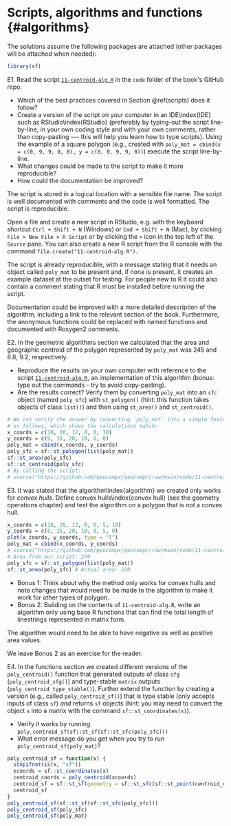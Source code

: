 # Scripts, algorithms and functions {#algorithms}




The solutions assume the following packages are attached (other packages will be attached when needed):

```r
library(sf)
```

E1. Read the script [`11-centroid-alg.R`](https://github.com/geocompx/geocompr/blob/main/code/11-centroid-alg.R) in the `code` folder of the book's GitHub repo.

  - Which of the best practices covered in Section \@ref(scripts) does it follow?
  - Create a version of the script on your computer in an IDE\index{IDE} such as RStudio\index{RStudio} (preferably by typing-out the script line-by-line, in your own coding style and with your own comments, rather than copy-pasting --- this will help you learn how to type scripts). Using the example of a square polygon (e.g., created with `poly_mat = cbind(x = c(0, 9, 9, 0, 0), y = c(0, 0, 9, 9, 0))`) execute the script line-by-line.
  - What changes could be made to the script to make it more reproducible?
  - How could the documentation be improved?

The script is stored in a logical location with a sensible file name.
The script is well documented with comments and the code is well formatted.
The script is reproducible.

Open a file and create a new script in RStudio, e.g. with the keyboard shortcut `Ctrl + Shift + N` (Windows) or `Cmd + Shift + N` (Mac), by clicking `File > New File > R Script` or by clicking the `+` icon in the top left of the `Source` pane.
You can also create a new R script from the R console with the command `file.create("11-centroid-alg.R")`.

The script is already reproducible, with a message stating that it needs an object called `poly_mat` to be present and, if none is present, it creates an example dataset at the outset for testing.
For people new to R it could also contain a comment stating that R must be installed before running the script.

Documentation could be improved with a more detailed description of the algorithm, including a link to the relevant section of the book.
Furthermore, the anonymous functions could be replaced with named functions and documented with Roxygen2 comments.


E2. In the geometric algorithms section we calculated that the area and geographic centroid of the polygon represented by `poly_mat` was 245 and 8.8, 9.2, respectively.

  - Reproduce the results on your own computer with reference to the script [`11-centroid-alg.R`](https://github.com/geocompx/geocompr/blob/main/code/11-centroid-alg.R), an implementation of this algorithm (bonus: type out the commands - try to avoid copy-pasting).
  - Are the results correct? Verify them by converting `poly_mat` into an `sfc` object (named `poly_sfc`) with `st_polygon()` (hint: this function takes objects of class `list()`) and then using `st_area()` and `st_centroid()`.

```r
# We can verify the answer by converting `poly_mat` into a simple feature collection
# as follows, which shows the calculations match:
x_coords = c(10, 20, 12, 0, 0, 10)
y_coords = c(0, 15, 20, 10, 0, 0)
poly_mat = cbind(x_coords, y_coords)
poly_sfc = sf::st_polygon(list(poly_mat))
sf::st_area(poly_sfc)
sf::st_centroid(poly_sfc)
# By calling the script:
# source("https://github.com/geocompx/geocompr/raw/main/code/11-centroid-alg.R")
```

E3. It was stated that the algorithm\index{algorithm} we created only works for *convex hulls*. Define convex hulls\index{convex hull} (see the geometry operations chapter) and test the algorithm on a polygon that is *not* a convex hull.

```r
x_coords = c(10, 20, 12, 0, 0, 5, 10)
y_coords = c(0, 15, 20, 10, 0, 5, 0)
plot(x_coords, y_coords, type = "l")
poly_mat = cbind(x_coords, y_coords)
# source("https://github.com/geocompx/geocompr/raw/main/code/11-centroid-alg.R")
# Area from our script: 270
poly_sfc = sf::st_polygon(list(poly_mat))
sf::st_area(poly_sfc) # Actual area: 220
```

  - Bonus 1: Think about why the method only works for convex hulls and note changes that would need to be made to the algorithm to make it work for other types of polygon.
  - Bonus 2: Building on the contents of `11-centroid-alg.R`, write an algorithm only using base R functions that can find the total length of linestrings represented in matrix form.
  
<!-- Todo: add example of matrix representing a linestring, demonstrate code to verify the answer, suggest alternative functions to decompose as a bonus. -->

The algorithm would need to be able to have negative as well as positive area values.

We leave Bonus 2 as an exercise for the reader.

E4. In the functions section we created different versions of the `poly_centroid()` function that generated outputs of class `sfg` (`poly_centroid_sfg()`) and type-stable `matrix` outputs (`poly_centroid_type_stable()`). 
Further extend the function by creating a version (e.g., called `poly_centroid_sf()`) that is type stable (only accepts inputs of class `sf`) *and* returns `sf` objects (hint: you may need to convert the object `x` into a matrix with the command `sf::st_coordinates(x)`).

  - Verify it works by running `poly_centroid_sf(sf::st_sf(sf::st_sfc(poly_sfc)))`
  - What error message do you get when you try to run `poly_centroid_sf(poly_mat)`?
    

```r
poly_centroid_sf = function(x) {
  stopifnot(is(x, "sf"))
  xcoords = sf::st_coordinates(x)
  centroid_coords = poly_centroid(xcoords)
  centroid_sf = sf::st_sf(geometry = sf::st_sfc(sf::st_point(centroid_coords)))
  centroid_sf
}
poly_centroid_sf(sf::st_sf(sf::st_sfc(poly_sfc)))
poly_centroid_sf(poly_sfc)
poly_centroid_sf(poly_mat)
```
